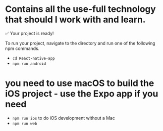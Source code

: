 # Contains all the use-full technology that should I work with and learn.

✅ Your project is ready!

To run your project, navigate to the directory and run one of the following npm commands.     

- `cd React-native-app`
- `npm run android`
# you need to use macOS to build the iOS project - use the Expo app if you need 
- `npm run ios` 
to do iOS development without a Mac
- `npm run web`